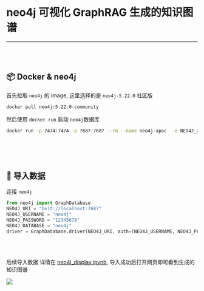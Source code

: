 # neo4j 可视化 GraphRAG 生成的知识图谱

---

<br>
<br>


## 📦 Docker & neo4j

首先拉取 `neo4j` 的 image, 这里选择的是 `neo4j-5.22.0` 社区版

```sh
docker pull neo4j:5.22.0-community
```

然后使用 `docker run` 启动 `neo4j`数据库

```sh
docker run -p 7474:7474 -p 7687:7687 --rm --name neo4j-apoc  -e NEO4J_apoc_export_file_enabled=true -e NEO4J_apoc_import_file_enabled=true -e NEO4J_apoc_import_file_use__neo4j__config=true -e NEO4J_PLUGINS=\[\"apoc\"\] neo4j:5.22.0-community
```


<br>
<br>
<br>


## 📝 导入数据

连接 `neo4j`

```python
from neo4j import GraphDatabase
NEO4J_URI = "bolt://localhost:7687"
NEO4J_USERNAME = "neo4j"
NEO4J_PASSWORD = "12345678" 
NEO4J_DATABASE = "neo4j"
driver = GraphDatabase.driver(NEO4J_URI, auth=(NEO4J_USERNAME, NEO4J_PASSWORD))
```

<br>
<br>

后续导入数据 详情在 [neo4j_display.ipynb](https://github.com/yyhchen/LLM-Application/blob/main/GraphRAG/neo4j_display/neo4j_display.ipynb), 导入成功后打开网页即可看到生成的知识图谱

<img src='https://github.com/yyhchen/LLM-Application/blob/main/assets/graphrag_neo4j_display.png'>
